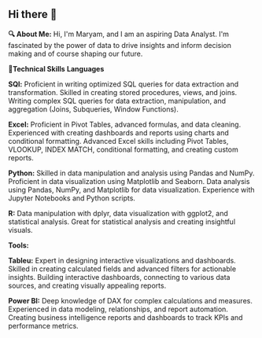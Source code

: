 ## Hi there 👋


**🔍 About Me:**
Hi, I'm Maryam, and I am an aspiring Data Analyst. I'm fascinated by the power of data to drive insights and inform decision making and of course shaping our future. 

**🔧Technical Skills** 
**Languages** 

**SQl:**  Proficient in writing optimized SQL queries for data extraction and transformation.
Skilled in creating stored procedures, views, and joins.
Writing complex SQL queries for data extraction, manipulation, and aggregation (Joins, Subqueries, Window Functions).

**Excel:** Proficient in Pivot Tables, advanced formulas, and data cleaning.
Experienced with creating dashboards and reports using charts and conditional formatting.
Advanced Excel skills including Pivot Tables, VLOOKUP, INDEX MATCH, conditional formatting, and creating custom reports.

**Python:** Skilled in data manipulation and analysis using Pandas and NumPy.
Proficient in data visualization using Matplotlib and Seaborn.
Data analysis using Pandas, NumPy, and Matplotlib for data visualization. Experience with Jupyter Notebooks and Python scripts.

**R:** Data manipulation with dplyr, data visualization with ggplot2, and statistical analysis. Great for statistical analysis and creating insightful visuals.

**Tools:**

**Tableu:** Expert in designing interactive visualizations and dashboards.
Skilled in creating calculated fields and advanced filters for actionable insights.
Building interactive dashboards, connecting to various data sources, and creating visually appealing reports.

**Power BI:** Deep knowledge of DAX for complex calculations and measures.
Experienced in data modeling, relationships, and report automation.
Creating business intelligence reports and dashboards to track KPIs and performance metrics.



